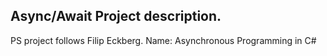﻿## Async/Await Project description.
PS project follows Filip Eckberg.
Name: Asynchronous Programming in C#